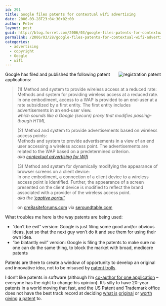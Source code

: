 ```yaml
---
id: 291
title: Google files patents for contextual wifi advertising
date: 2006-03-28T23:04:30+02:00
author: Peter
layout: post
guid: http://blog.forret.com/2006/03/google-files-patents-for-contextual-wifi-advertising/
permalink: /2006/03/28/google-files-patents-for-contextual-wifi-advertising/
categories:
  - advertising
  - copyright
  - Google
  - wifi
---
```

<img src="http://static.flickr.com/36/119498697_0e7bfe4a0c_t.jpg" alt="registration patent" style="float: right" />  
Google has filed and published the following patent applications:

> (1) Method and system to provide wireless access at a reduced rate:  
> Methods and system for providing wireless access at a reduced rate. In one embodiment, access to a WAP is provided to an end-user at a rate subsidized by a first entity. The first entity includes advertisements in an end-user view.  
> _which sounds like a Google (secure) proxy that modifies passing-though HTML_
> 
> (2) Method and system to provide advertisements based on wireless access points:  
> Methods and system to provide advertisements in a view of an end user accessing a wireless access point. The advertisements are related to the WAP based on a predetermined criterion.  
> _aka [contextual advertising for Wifi](http://blog.forret.com/2005/11/adsense-in-all-media-tv-cinema-sport-traffic/)_
> 
> (3) Method and system for dynamically modifying the appearance of browser screens on a client device:  
> In one embodiment, a connection of a client device to a wireless access point is identified. Further, the appearance of a screen presented on the client device is modified to reflect the brand associated with a provider of the wireless access point.  
> _aka the [&#8216;captive portal&#8217;](http://en.wikipedia.org/wiki/Captive_portal)_
> 
> on [cre8asiteforums.com](http://www.cre8asiteforums.com/forums/index.php?showtopic=35323) via [seroundtable.com](http://www.seroundtable.com/archives/003553.html)

<!--more-->

  
What troubles me here is the way patents are being used: 

  * &#8220;don&#8217;t be evil&#8221; version: Google is just filing some good and/or obvious ideas, just so that the next guy won&#8217;t do it and sue them for using their own idea.
  * &#8220;be blatantly evil&#8221; version: Google is filing the patents to make sure no one can do the same thing, to block the market with broad, mediocre patents

Patents are there to create a window of opportunity to develop an original and innovative idea, not to be misused by [patent trolls](http://en.wikipedia.org/wiki/Patent_troll). 

I don&#8217;t like patents in software (although I&#8217;m [co-author for one application](http://appft1.uspto.gov/netacgi/nph-Parser?Sect1=PTO2&Sect2=HITOFF&p=1&u=%2Fnetahtml%2FPTO%2Fsearch-bool.html&r=1&f=G&l=50&co1=AND&d=PG01&s1=forret&OS=forret&RS=forret) &#8211; everyone has the right to change his opinion). It&#8217;s silly to have 20-year patents in a world moving that fast, and the US Patent and Trademark office does not have the best track record at deciding [what is](http://www.brookings.edu/views/op-ed/20050728klemens.htm) [original](http://lawgeek.typepad.com/lawgeek/silly_patents_trix_are_for_kids/index.html) or [worth](http://www.patentlysilly.com/patent.php?patID=6830455) [giving](http://cse.stanford.edu/class/cs201/projects-99-00/software-patents/amazon.html) [a patent](http://www.wired.com/news/politics/0,1283,19473,00.html) to.